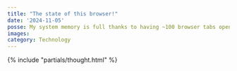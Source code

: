 ```yaml
---
title: "The state of this browser!"
date: '2024-11-05'
posse: My system memory is full thanks to having ~100 browser tabs open. Thinking about creating a collection on my website to dump them all and calling it The state of this browser!
images:
category: Technology
---
```


{% include "partials/thought.html" %}
